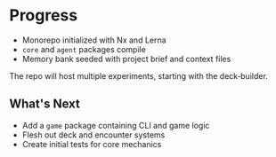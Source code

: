 # Progress

- Monorepo initialized with Nx and Lerna
- `core` and `agent` packages compile
- Memory bank seeded with project brief and context files

The repo will host multiple experiments, starting with the deck‑builder.

## What's Next
- Add a `game` package containing CLI and game logic
- Flesh out deck and encounter systems
- Create initial tests for core mechanics
